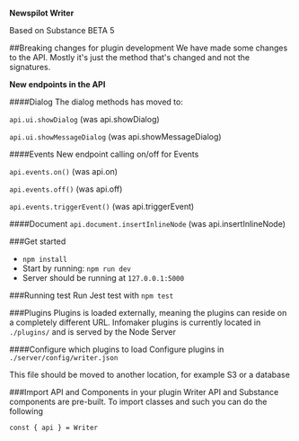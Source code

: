 **Newspilot Writer**

Based on Substance BETA 5

##Breaking changes for plugin development
We have made some changes to the API. Mostly it's just the method that's changed and not the signatures.

**New endpoints in the API**



####Dialog
The dialog methods has moved to:

`api.ui.showDialog` (was api.showDialog)

`api.ui.showMessageDialog` (was api.showMessageDialog)

####Events
New endpoint calling on/off for Events

`api.events.on()` (was api.on)

`api.events.off()` (was api.off)

`api.events.triggerEvent()` (was api.triggerEvent)


####Document 
`api.document.insertInlineNode` (was api.insertInlineNode)

###Get started

* `npm install`
* Start by running: `npm run dev`
* Server should be running at `127.0.0.1:5000` 

###Running test
Run Jest test with `npm test`

###Plugins
Plugins is loaded externally, meaning the plugins can reside on a completely different URL.
Infomaker plugins is currently located in `./plugins/` and is served by the Node Server

####Configure which plugins to load
Configure plugins in `./server/config/writer.json`

This file should be moved to another location, for example S3 or a database


###Import API and Components in your plugin
Writer API and Substance components are pre-built. 
To import classes and such you can do the following 

`const { api } = Writer`
